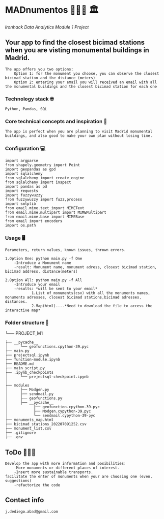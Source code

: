 # MADnumentos 🚴🏽‍♀️ 🏛
*Ironhack Data Analytics Module 1 Project*
## Your app to find the closest bicimad stations when you are visting monumental buildings in Madrid.
    The app offers you two options:
        Option 1: for the monument you choose, you can observe the closest bicimad station and the distance (meters)
        Option 2: entering your email you will received an email with all the monumental buildings and the closest bicimad station for each one
### Technology stack 🤓
    Python, Pandas, SQL

### Core technical concepts and inspiration 📸
    The app is perfect when you are planning to visit Madrid monumental buildings, and also good to make your own plan without losing time.
### Configuration 💻
    import argparse
    from shapely.geometry import Point
    import geopandas as gpd 
    import sqlalchemy
    from sqlalchemy import create_engine
    from sqlalchemy import inspect
    import pandas as pd
    import requests
    import fuzzywuzzy
    from fuzzywuzzy import fuzz,process
    import smtplib
    from email.mime.text import MIMEText
    from email.mime.multipart import MIMEMultipart
    from email.mime.base import MIMEBase
    from email import encoders
    import os.path
### Usage 🖥
    Parameters, return values, known issues, thrown errors.

    1.Option One: python main.py -f One
        -Introduce a Monument name
        -result: Monument name, monument adress, closest bicimad station, bicimad address, distance(meters)

    2.Option All: python main.py -f All
        -Introduce your email
        -results: *will be sent to your email*
                1.List of monuments(csv) with all the monuments names, monuments adresses, closest bicimad stations,bicimad adresses, distances.
                2.Map(html)----*Need to download the file to access the interactive map*

### Folder structure 💾
└── PROJECT_M1

    ├── __pycache__
    │      └── geofunctions.cpython-39.pyc
    ├── main.py
    ├── prejectsql.ipynb
    ├── function-module.ipynb
    ├── README.md
    ├── main_script.py
    ├── .ipynb_checkpoints
    │      └── prejectsql-checkpoint.ipynb
    │  
    ├── modules
    │      ├── Modgen.py
    │      ├── sendmail.py
    │      ├── geofunctions.py
    │      ├── __pycache__
    │            ├── geofunction.cpython-39.pyc
    │            ├── Modgen.cypython-39.pyc
    │            └── sendmail.cypython-39-pyc
    ├── monuments_map.html
    ├── bicimad_stations_202207091252.csv
    ├── monument_list.csv
    ├── .gitignore
    ├── .env

## ToDo 👨🏻‍💻
    Develop the app with more information and posibilities: 
        -More monuments or different places of interest. 
        -Insert more sustainable transports.
    facilitate the enter of monuments when your are choosing one (even, suggestions)
        -refactorize the code

## Contact info
    j.dediego.abad@gmail.com